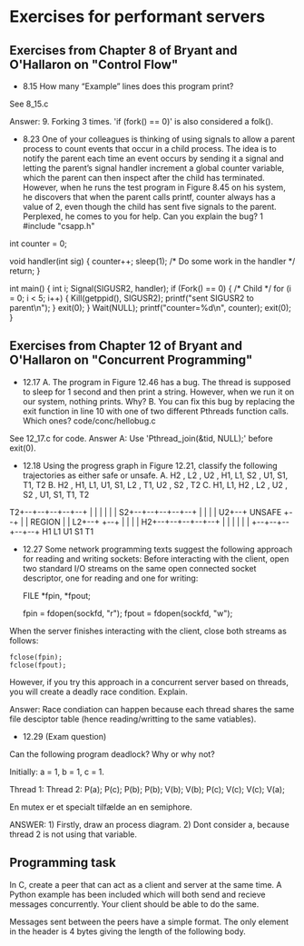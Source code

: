 # Exercises for performant servers

## Exercises from Chapter 8 of Bryant and O'Hallaron on "Control Flow"

* 8.15
How many “Example” lines does this program print?

See 8_15.c

Answer: 9. Forking 3 times. 'if (fork() == 0)' is also considered a folk().

* 8.23
One of your colleagues is thinking of using signals to allow a parent process to
count events that occur in a child process. The idea is to notify the parent each
time an event occurs by sending it a signal and letting the parent’s signal handler
increment a global counter variable, which the parent can then inspect after the
child has terminated. However, when he runs the test program in Figure 8.45 on
his system, he discovers that when the parent calls printf, counter always has a
value of 2, even though the child has sent five signals to the parent. Perplexed, he
comes to you for help. Can you explain the bug?
1
#include "csapp.h"

int counter = 0;

void handler(int sig) {
    counter++;
    sleep(1); /* Do some work in the handler */
    return;
}

int main() {
    int i;
    Signal(SIGUSR2, handler);
    if (Fork() == 0) { /* Child */
        for (i = 0; i < 5; i++) {
            Kill(getppid(), SIGUSR2);
            printf("sent SIGUSR2 to parent\n");
        }
        exit(0);
    }
    Wait(NULL);
    printf("counter=%d\n", counter);
    exit(0);
}


## Exercises from Chapter 12 of Bryant and O'Hallaron on "Concurrent Programming"

* 12.17
A.  The program in Figure 12.46 has a bug. The thread is supposed to sleep for
    1 second and then print a string. However, when we run it on our system,
    nothing prints. Why?
B.  You can fix this bug by replacing the exit function in line 10 with one of two
    different Pthreads function calls. Which ones?
    code/conc/hellobug.c

See 12_17.c for code.
Answer A: Use 'Pthread_join(&tid, NULL);' before exit(0).

* 12.18
Using the progress graph in Figure 12.21, classify the following trajectories as either safe or unsafe.
A. H2 , L2 , U2 , H1, L1, S2 , U1, S1, T1, T2
B. H2 , H1, L1, U1, S1, L2 , T1, U2 , S2 , T2
C. H1, L1, H2 , L2 , U2 , S2 , U1, S1, T1, T2

 T2+--+--+--+--+--+
   |  |  |  |  |  |
 S2+--+--+--+--+--+
   |  |        |  |
 U2+--+ UNSAFE +--+
   |  | REGION |  |
 L2+--+        +--+
   |  |        |  |
 H2+--+--+--+--+--+
   |  |  |  |  |  |
   +--+--+--+--+--+
     H1 L1 U1 S1 T1

* 12.27
Some network programming texts suggest the following approach for reading and
writing sockets: Before interacting with the client, open two standard I/O streams
on the same open connected socket descriptor, one for reading and one for writing:

    FILE *fpin, *fpout;

    fpin = fdopen(sockfd, "r");
    fpout = fdopen(sockfd, "w");

When the server finishes interacting with the client, close both streams as follows:

    fclose(fpin);
    fclose(fpout);

However, if you try this approach in a concurrent server based on threads,
you will create a deadly race condition. Explain.

Answer: Race condiation can happen because each thread shares the same file desciptor table (hence reading/writting to the same vatiables).

* 12.29 (Exam question)

Can the following program deadlock? Why or why not?

Initially: a = 1, b = 1, c = 1.

Thread 1:       Thread 2:
    P(a);           P(c);
    P(b);           P(b);
    V(b);           V(b);
    P(c);           V(c);
    V(c);
    V(a);

En mutex er et specialt tilfælde an en semiphore.

ANSWER: 1) Firstly, draw an process diagram.
        2) Dont consider a, because thread 2 is not using that variable.




## Programming task
In C, create a peer that can act as a client and server at the same time. A Python example has been included which will both send and recieve messages concurrently. Your client should be able to do the same. 

Messages sent between the peers have a simple format. The only element in the header is 4 bytes giving the length of the following body. 
